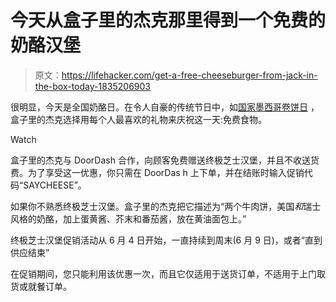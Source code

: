 # 今天从盒子里的杰克那里得到一个免费的奶酪汉堡

> 原文：<https://lifehacker.com/get-a-free-cheeseburger-from-jack-in-the-box-today-1835206903>

很明显，今天是全国奶酪日。在令人自豪的传统节日中，如[国家墨西哥卷饼日](https://lifehacker.com/where-to-score-deals-today-for-national-burrito-day-1833816979) ，盒子里的杰克选择用每个人最喜欢的礼物来庆祝这一天:免费食物。

Watch

盒子里的杰克与 DoorDash 合作，向顾客免费赠送终极芝士汉堡，并且不收送货费。为了享受这一优惠，你只需在 DoorDas h 上下单，并在结账时输入促销代码“SAYCHEESE”。

如果你不熟悉终极芝士汉堡。盒子里的杰克把它描述为“两个牛肉饼，美国*和*瑞士风格的奶酪，加上蛋黄酱、芥末和番茄酱，放在黄油面包上。”

终极芝士汉堡促销活动从 6 月 4 日开始，一直持续到周末(6 月 9 日)，或者“直到供应结束”

在促销期间，您只能利用该优惠一次，而且它仅适用于送货订单，不适用于上门取货或就餐订单。
